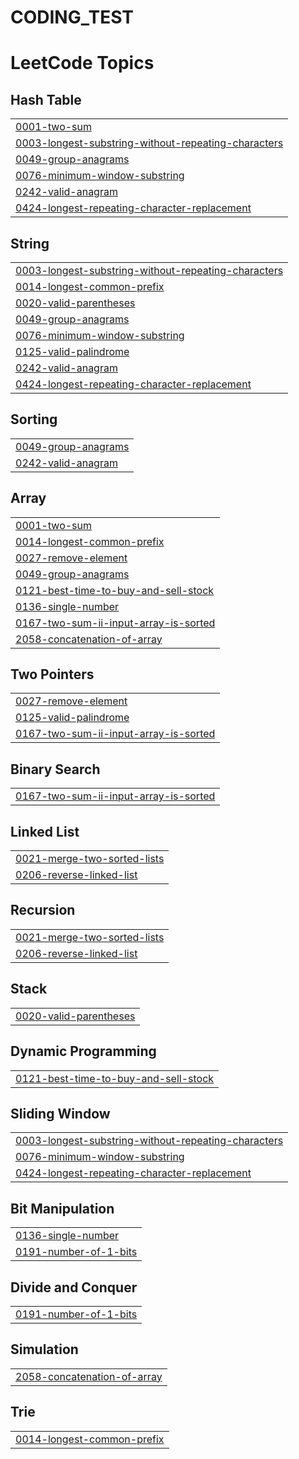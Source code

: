# CODING_TEST


<!---LeetCode Topics Start-->
# LeetCode Topics
## Hash Table
|  |
| ------- |
| [0001-two-sum](https://github.com/Jieun1ee/CODING_TEST/tree/master/0001-two-sum) |
| [0003-longest-substring-without-repeating-characters](https://github.com/Jieun1ee/CODING_TEST/tree/master/0003-longest-substring-without-repeating-characters) |
| [0049-group-anagrams](https://github.com/Jieun1ee/CODING_TEST/tree/master/0049-group-anagrams) |
| [0076-minimum-window-substring](https://github.com/Jieun1ee/CODING_TEST/tree/master/0076-minimum-window-substring) |
| [0242-valid-anagram](https://github.com/Jieun1ee/CODING_TEST/tree/master/0242-valid-anagram) |
| [0424-longest-repeating-character-replacement](https://github.com/Jieun1ee/CODING_TEST/tree/master/0424-longest-repeating-character-replacement) |
## String
|  |
| ------- |
| [0003-longest-substring-without-repeating-characters](https://github.com/Jieun1ee/CODING_TEST/tree/master/0003-longest-substring-without-repeating-characters) |
| [0014-longest-common-prefix](https://github.com/Jieun1ee/CODING_TEST/tree/master/0014-longest-common-prefix) |
| [0020-valid-parentheses](https://github.com/Jieun1ee/CODING_TEST/tree/master/0020-valid-parentheses) |
| [0049-group-anagrams](https://github.com/Jieun1ee/CODING_TEST/tree/master/0049-group-anagrams) |
| [0076-minimum-window-substring](https://github.com/Jieun1ee/CODING_TEST/tree/master/0076-minimum-window-substring) |
| [0125-valid-palindrome](https://github.com/Jieun1ee/CODING_TEST/tree/master/0125-valid-palindrome) |
| [0242-valid-anagram](https://github.com/Jieun1ee/CODING_TEST/tree/master/0242-valid-anagram) |
| [0424-longest-repeating-character-replacement](https://github.com/Jieun1ee/CODING_TEST/tree/master/0424-longest-repeating-character-replacement) |
## Sorting
|  |
| ------- |
| [0049-group-anagrams](https://github.com/Jieun1ee/CODING_TEST/tree/master/0049-group-anagrams) |
| [0242-valid-anagram](https://github.com/Jieun1ee/CODING_TEST/tree/master/0242-valid-anagram) |
## Array
|  |
| ------- |
| [0001-two-sum](https://github.com/Jieun1ee/CODING_TEST/tree/master/0001-two-sum) |
| [0014-longest-common-prefix](https://github.com/Jieun1ee/CODING_TEST/tree/master/0014-longest-common-prefix) |
| [0027-remove-element](https://github.com/Jieun1ee/CODING_TEST/tree/master/0027-remove-element) |
| [0049-group-anagrams](https://github.com/Jieun1ee/CODING_TEST/tree/master/0049-group-anagrams) |
| [0121-best-time-to-buy-and-sell-stock](https://github.com/Jieun1ee/CODING_TEST/tree/master/0121-best-time-to-buy-and-sell-stock) |
| [0136-single-number](https://github.com/Jieun1ee/CODING_TEST/tree/master/0136-single-number) |
| [0167-two-sum-ii-input-array-is-sorted](https://github.com/Jieun1ee/CODING_TEST/tree/master/0167-two-sum-ii-input-array-is-sorted) |
| [2058-concatenation-of-array](https://github.com/Jieun1ee/CODING_TEST/tree/master/2058-concatenation-of-array) |
## Two Pointers
|  |
| ------- |
| [0027-remove-element](https://github.com/Jieun1ee/CODING_TEST/tree/master/0027-remove-element) |
| [0125-valid-palindrome](https://github.com/Jieun1ee/CODING_TEST/tree/master/0125-valid-palindrome) |
| [0167-two-sum-ii-input-array-is-sorted](https://github.com/Jieun1ee/CODING_TEST/tree/master/0167-two-sum-ii-input-array-is-sorted) |
## Binary Search
|  |
| ------- |
| [0167-two-sum-ii-input-array-is-sorted](https://github.com/Jieun1ee/CODING_TEST/tree/master/0167-two-sum-ii-input-array-is-sorted) |
## Linked List
|  |
| ------- |
| [0021-merge-two-sorted-lists](https://github.com/Jieun1ee/CODING_TEST/tree/master/0021-merge-two-sorted-lists) |
| [0206-reverse-linked-list](https://github.com/Jieun1ee/CODING_TEST/tree/master/0206-reverse-linked-list) |
## Recursion
|  |
| ------- |
| [0021-merge-two-sorted-lists](https://github.com/Jieun1ee/CODING_TEST/tree/master/0021-merge-two-sorted-lists) |
| [0206-reverse-linked-list](https://github.com/Jieun1ee/CODING_TEST/tree/master/0206-reverse-linked-list) |
## Stack
|  |
| ------- |
| [0020-valid-parentheses](https://github.com/Jieun1ee/CODING_TEST/tree/master/0020-valid-parentheses) |
## Dynamic Programming
|  |
| ------- |
| [0121-best-time-to-buy-and-sell-stock](https://github.com/Jieun1ee/CODING_TEST/tree/master/0121-best-time-to-buy-and-sell-stock) |
## Sliding Window
|  |
| ------- |
| [0003-longest-substring-without-repeating-characters](https://github.com/Jieun1ee/CODING_TEST/tree/master/0003-longest-substring-without-repeating-characters) |
| [0076-minimum-window-substring](https://github.com/Jieun1ee/CODING_TEST/tree/master/0076-minimum-window-substring) |
| [0424-longest-repeating-character-replacement](https://github.com/Jieun1ee/CODING_TEST/tree/master/0424-longest-repeating-character-replacement) |
## Bit Manipulation
|  |
| ------- |
| [0136-single-number](https://github.com/Jieun1ee/CODING_TEST/tree/master/0136-single-number) |
| [0191-number-of-1-bits](https://github.com/Jieun1ee/CODING_TEST/tree/master/0191-number-of-1-bits) |
## Divide and Conquer
|  |
| ------- |
| [0191-number-of-1-bits](https://github.com/Jieun1ee/CODING_TEST/tree/master/0191-number-of-1-bits) |
## Simulation
|  |
| ------- |
| [2058-concatenation-of-array](https://github.com/Jieun1ee/CODING_TEST/tree/master/2058-concatenation-of-array) |
## Trie
|  |
| ------- |
| [0014-longest-common-prefix](https://github.com/Jieun1ee/CODING_TEST/tree/master/0014-longest-common-prefix) |
<!---LeetCode Topics End-->
